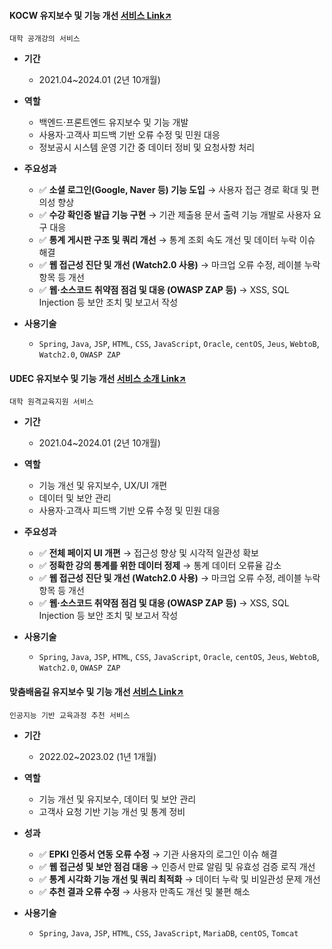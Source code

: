 #### KOCW 유지보수 및 기능 개선 [서비스 Link↗](https://www.kocw.net/)
`대학 공개강의 서비스`
  
- **기간**
  - 2021.04~2024.01 (2년 10개월) 

- **역할**
  - 백엔드·프론트엔드 유지보수 및 기능 개발
  - 사용자·고객사 피드백 기반 오류 수정 및 민원 대응
  - 정보공시 시스템 운영 기간 중 데이터 정비 및 요청사항 처리

- **주요성과**
  - ✅ **소셜 로그인(Google, Naver 등) 기능 도입** → 사용자 접근 경로 확대 및 편의성 향상
  - ✅ **수강 확인증 발급 기능 구현** → 기관 제출용 문서 출력 기능 개발로 사용자 요구 대응
  - ✅ **통계 게시판 구조 및 쿼리 개선** → 통계 조회 속도 개선 및 데이터 누락 이슈 해결
  - ✅ **웹 접근성 진단 및 개선 (Watch2.0 사용)** → 마크업 오류 수정, 레이블 누락 항목 등 개선
  - ✅ **웹·소스코드 취약점 점검 및 대응 (OWASP ZAP 등)** → XSS, SQL Injection 등 보안 조치 및 보고서 작성

- **사용기술**
  - `Spring`, `Java`, `JSP`, `HTML`, `CSS`, `JavaScript`, `Oracle`, `centOS`, `Jeus`, `WebtoB`, `Watch2.0`, `OWASP ZAP`
 

#### UDEC 유지보수 및 기능 개선 [서비스 소개 Link↗](http://kocw-n.xcache.kinxcdn.com/etc/resource/1.%20%ED%86%B5%ED%95%A9%20%EB%88%84%EB%A6%AC%EC%A7%91(%ED%99%88%ED%8E%98%EC%9D%B4%EC%A7%80)%20%EC%9D%B4%EC%9A%A9%20%EA%B0%80%EC%9D%B4%EB%93%9C_%EC%88%98%EC%A0%95.pdf)
`대학 원격교육지원 서비스`
  
- **기간**
  - 2021.04~2024.01 (2년 10개월) 

- **역할**
  - 기능 개선 및 유지보수, UX/UI 개편
  - 데이터 및 보안 관리
  - 사용자·고객사 피드백 기반 오류 수정 및 민원 대응

- **주요성과**
  - ✅ **전체 페이지 UI 개편** → 접근성 향상 및 시각적 일관성 확보  
  - ✅ **정확한 강의 통계를 위한 데이터 정제** → 통계 데이터 오류율 감소
  - ✅ **웹 접근성 진단 및 개선 (Watch2.0 사용)** → 마크업 오류 수정, 레이블 누락 항목 등 개선
  - ✅ **웹·소스코드 취약점 점검 및 대응 (OWASP ZAP 등)** → XSS, SQL Injection 등 보안 조치 및 보고서 작성

- **사용기술**
    - `Spring`, `Java`, `JSP`, `HTML`, `CSS`, `JavaScript`, `Oracle`, `centOS`, `Jeus`, `WebtoB`, `Watch2.0`, `OWASP ZAP`
 

#### 맞춤배움길 유지보수 및 기능 개선 [서비스 Link↗](https://cures.kr/)
`인공지능 기반 교육과정 추천 서비스`
  
- **기간**
  - 2022.02~2023.02 (1년 1개월) 

- **역할**
  - 기능 개선 및 유지보수, 데이터 및 보안 관리
  - 고객사 요청 기반 기능 개선 및 통계 정비

- **성과**
  - ✅ **EPKI 인증서 연동 오류 수정** → 기관 사용자의 로그인 이슈 해결
  - ✅ **웹 접근성 및 보안 점검 대응** → 인증서 만료 알림 및 유효성 검증 로직 개선
  - ✅ **통계 시각화 기능 개선 및 쿼리 최적화** → 데이터 누락 및 비일관성 문제 개선
  - ✅ **추천 결과 오류 수정** → 사용자 만족도 개선 및 불편 해소

- **사용기술**
  - `Spring`, `Java`, `JSP`, `HTML`, `CSS`, `JavaScript`, `MariaDB`, `centOS`, `Tomcat`
